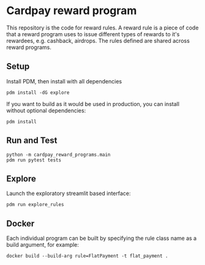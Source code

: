 # Cardpay reward program

This repository is the code for reward rules. A reward rule is a piece of code that a reward program uses to issue different types of rewards to it's rewardees, e.g. cashback, airdrops. The rules defined are shared across reward programs.

## Setup

Install PDM, then install with all dependencies

    pdm install -dG explore

If you want to build as it would be used in production, you can install without optional dependencies:

    pdm install

## Run and Test

    python -m cardpay_reward_programs.main
    pdm run pytest tests

## Explore

Launch the exploratory streamlit based interface:

    pdm run explore_rules

## Docker

Each individual program can be built by specifying the rule class name as a build argument, for example:

    docker build --build-arg rule=FlatPayment -t flat_payment .
